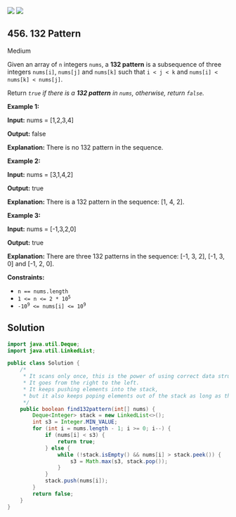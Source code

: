 [![](https://img.shields.io/github/stars/javadev/LeetCode-in-Java?label=Stars&style=flat-square)](https://github.com/javadev/LeetCode-in-Java)
[![](https://img.shields.io/github/forks/javadev/LeetCode-in-Java?label=Fork%20me%20on%20GitHub%20&style=flat-square)](https://github.com/javadev/LeetCode-in-Java/fork)

## 456\. 132 Pattern

Medium

Given an array of `n` integers `nums`, a **132 pattern** is a subsequence of three integers `nums[i]`, `nums[j]` and `nums[k]` such that `i < j < k` and `nums[i] < nums[k] < nums[j]`.

Return _`true` if there is a **132 pattern** in `nums`, otherwise, return `false`._

**Example 1:**

**Input:** nums = [1,2,3,4]

**Output:** false

**Explanation:** There is no 132 pattern in the sequence.

**Example 2:**

**Input:** nums = [3,1,4,2]

**Output:** true

**Explanation:** There is a 132 pattern in the sequence: [1, 4, 2].

**Example 3:**

**Input:** nums = [-1,3,2,0]

**Output:** true

**Explanation:** There are three 132 patterns in the sequence: [-1, 3, 2], [-1, 3, 0] and [-1, 2, 0].

**Constraints:**

*   `n == nums.length`
*   <code>1 <= n <= 2 * 10<sup>5</sup></code>
*   <code>-10<sup>9</sup> <= nums[i] <= 10<sup>9</sup></code>

## Solution

```java
import java.util.Deque;
import java.util.LinkedList;

public class Solution {
    /*
     * It scans only once, this is the power of using correct data structure.
     * It goes from the right to the left.
     * It keeps pushing elements into the stack,
     * but it also keeps poping elements out of the stack as long as the current element is bigger than this number.
     */
    public boolean find132pattern(int[] nums) {
        Deque<Integer> stack = new LinkedList<>();
        int s3 = Integer.MIN_VALUE;
        for (int i = nums.length - 1; i >= 0; i--) {
            if (nums[i] < s3) {
                return true;
            } else {
                while (!stack.isEmpty() && nums[i] > stack.peek()) {
                    s3 = Math.max(s3, stack.pop());
                }
            }
            stack.push(nums[i]);
        }
        return false;
    }
}
```